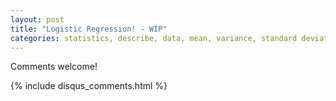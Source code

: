 ```yaml
---
layout: post
title: "Logistic Regression! - WIP"
categories: statistics, describe, data, mean, variance, standard deviation, normal, skewness, kurtosis
---
```



Comments welcome!

{% include disqus_comments.html %}
